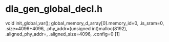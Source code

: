 # dla_gen_global_decl.h 
void init_global_var();
global_memory_d_array[0].memory_id=0,  .is_sram=0,  .size=4096+4096,  .phy_addr=(unsigned int)malloc(8192),  .aligned_phy_addr=,  .aligned_size=4096,  .config=0
                     [1]
